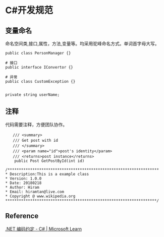 # C#开发规范



## 变量命名

命名空间类,接口,属性，方法,变量等。均采用驼峰命名方式。单词首字母大写。

```
public class PersonManager {}

# 接口
public interface IConvertor {}

# 异常
public class CustomException {}


private string userName;

```


## 注释


代码需要注释，方便团队协作。
```
　　/// <summary>
　　/// Get post with id
　　/// </summary>
　　/// <param name="id">post's identity</param>
　　/// <returns>post instance</returns>
    public Post GetPostById(int id)

```



```
/*******************************************************************
* Description:This is a example class
* Version: 1.0.0
* Date: 20180218 
* Author: Hiram  
* Email: hiramtan@live.com    
* Copyright @ www.wikipedia.org
*******************************************************************/
```



## Reference

[.NET 编码约定 - C# | Microsoft Learn](https://learn.microsoft.com/zh-cn/dotnet/csharp/fundamentals/coding-style/coding-conventions)